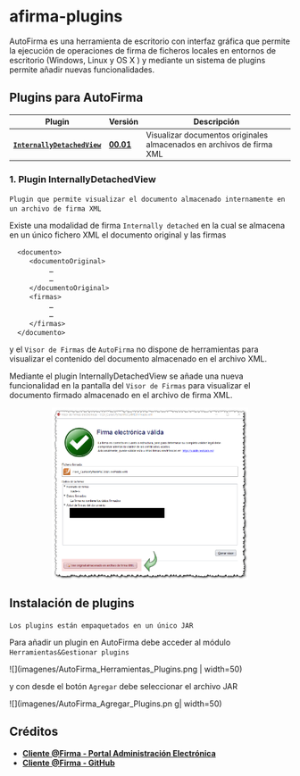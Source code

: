 # afirma-plugins

AutoFirma es una herramienta de escritorio con interfaz gráfica que permite la ejecución de operaciones de firma de ficheros locales en entornos de escritorio (Windows, Linux y OS X ) y mediante un sistema de plugins permite añadir nuevas funcionalidades.

## Plugins para AutoFirma

| Plugin | Versión  | Descripción |
| --- | --- | --- |
| [**`InternallyDetachedView`**](https://github.com/digitaliza-aapp/afirma-plugins/blob/master/plugins/InternallyDetachedView/00.01/Plugin_InternallyDetachedView_v00r01.pdf?raw=yes)| [**00.01**](https://github.com/digitaliza-aapp/afirma-plugins/blob/master/plugins/InternallyDetachedView/00.01/afirma-ui-simpleafirma-plugin-internallydetachedview-1.6.5.jar?raw=yes)| Visualizar documentos originales almacenados en archivos de firma XML |

### 1. Plugin InternallyDetachedView

`Plugin que permite visualizar el documento almacenado internamente en un archivo de firma XML`

Existe una modalidad de firma `Internally detached` en la cual se almacena en un único fichero XML el documento original y las firmas

```
  <documento>
     <documentoOriginal>
          …
          …
     </documentoOriginal>
     <firmas>
          …
          …
     </firmas>
  </documento>
```

y el `Visor de Firmas` de `AutoFirma` no dispone de herramientas para visualizar el contenido del documento almacenado en el archivo XML.

Mediante el plugin InternallyDetachedView se añade una nueva funcionalidad en la pantalla del `Visor de Firmas` para visualizar el documento firmado almacenado en el archivo de firma XML. 

<img src="imagenes/InternallyDetachedView_Boton.png" alt="Image" width="70%" style="display: block; margin: 0 auto" />

## Instalación de plugins

`Los plugins están empaquetados en un único JAR`

Para añadir un plugin en AutoFirma debe acceder al módulo `Herramientas&Gestionar plugins`


![](imagenes/AutoFirma_Herramientas_Plugins.png | width=50)

y con desde el botón `Agregar` debe seleccionar el archivo JAR 

![](imagenes/AutoFirma_Agregar_Plugins.pn g| width=50)

## Créditos

- [**Cliente @Firma - Portal Administración Electrónica**](https://administracionelectronica.gob.es/ctt/clienteafirma)
- [**Cliente @Firma - GitHub**](https://github.com/ctt-gob-es/clienteafirma)	
